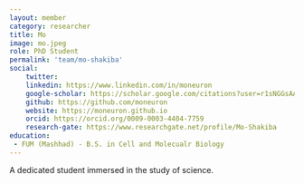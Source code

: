 ```yaml
---
layout: member
category: researcher
title: Mo
image: mo.jpeg
role: PhD Student
permalink: 'team/mo-shakiba'
social:
    twitter: 
    linkedin: https://www.linkedin.com/in/moneuron
    google-scholar: https://scholar.google.com/citations?user=r1sNGGsAAAAJ&hl=en
    github: https://github.com/moneuron
    website: https://moneuron.github.io
    orcid: https://orcid.org/0009-0003-4404-7759
    research-gate: https://www.researchgate.net/profile/Mo-Shakiba
education:
 - FUM (Mashhad) - B.S. in Cell and Molecualr Biology
---
```


A dedicated student immersed in the study of science.